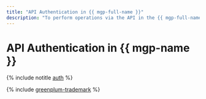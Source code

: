 ```yaml
---
title: "API Authentication in {{ mgp-full-name }}"
description: "To perform operations via the API in the {{ mgp-full-name }}, you need to get an IAM token for your account."
---
```


# API Authentication in {{ mgp-name }}

{% include notitle [auth](../../_includes/authentication.md) %}

{% include [greenplum-trademark](../../_includes/mdb/mgp/trademark.md) %}